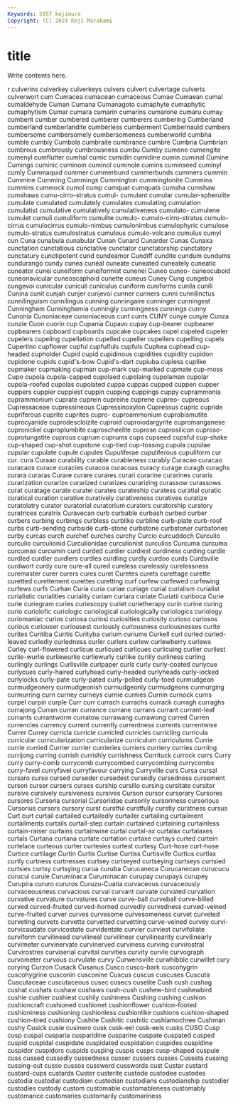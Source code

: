 ```yaml
---
Keywords: 5957 kojimura
Copyright: (C) 2024 Koji Murakami
---
```


# title

Write contents here.



r culverins culverkey culverkeys culvers culvert culvertage culverts culverwort
cum Cumacea cumacean cumaceous Cumae Cumaean cumal cumaldehyde Cuman Cumana
Cumanagoto cumaphyte cumaphytic cumaphytism Cumar cumara cumarin cumarins cumarone cumaru
cumay cumbent cumber cumbered cumberer cumberers cumbering Cumberland cumberland cumberlandite
cumberless cumberment Cumbernauld cumbers cumbersome cumbersomely cumbersomeness cumberworld cumbha cumble
cumbly Cumbola cumbraite cumbrance cumbre Cumbria Cumbrian cumbrous cumbrously cumbrousness
cumbu Cumby cumene cumengite cumenyl cumflutter cumhal cumic cumidin cumidine
cumin cuminal Cumine Cumings cuminic cuminoin cuminol cuminole cumins cuminseed
cuminyl cumly Cummaquid cummer cummerbund cummerbunds cummers cummin Cummine Cumming
Cummings Cummington cummingtonite Cummins cummins cummock cumol cump cumquat cumquats
cumsha cumshaw cumshaws cumu-cirro-stratus cumul- cumulant cumular cumular-spherulite cumulate cumulated
cumulately cumulates cumulating cumulation cumulatist cumulative cumulatively cumulativeness cumulato- cumulene
cumulet cumuli cumuliform cumulite cumulo- cumulo-cirro-stratus cumulo-cirrus cumulocirrus cumulo-nimbus cumulonimbus
cumulophyric cumulose cumulo-stratus cumulostratus cumulous cumulo-volcano cumulus cumyl cun Cuna
cunabula cunabular Cunan Cunard Cunarder Cunas Cunaxa cunctation cunctatious cunctative
cunctator cunctatorship cunctatory cunctatury cunctipotent cund cundeamor Cundiff cundite cundum
cundums cundurango cundy cunea cuneal cuneate cuneated cuneately cuneatic cuneator
cunei cuneiform cuneiformist cunenei Cuneo cuneo- cuneocuboid cuneonavicular cuneoscaphoid cunette
cuneus Cuney Cung cungeboi cungevoi cunicular cuniculi cuniculus cuniform cuniforms
cunila cunili Cunina cunit cunjah cunjer cunjevoi cunner cunners cunni
cunnilinctus cunnilinguism cunnilingus cunning cunningaire cunninger cunningest Cunningham Cunninghamia cunningly
cunningness cunnings cunny Cunonia Cunoniaceae cunoniaceous cunt cunts CUNY cunye
cunyie Cunza cunzie Cuon cuorin cup Cupania Cupavo cupay cup-bearer
cupbearer cupbearers cupboard cupboards cupcake cupcakes cupel cupeled cupeler cupelers
cupeling cupellation cupelled cupeller cupellers cupelling cupels Cupertino cupflower cupful
cupfulfuls cupfuls Cuphea cuphead cup-headed cupholder Cupid cupid cupidinous cupidities
cupidity cupidon cupidone cupids cupid's-bow Cupid's-dart cupiuba cupless cuplike cupmaker
cupmaking cupman cup-mark cup-marked cupmate cup-moss Cupo cupola cupola-capped cupolaed
cupolaing cupolaman cupolar cupola-roofed cupolas cupolated cuppa cuppas cupped cuppen
cupper cuppers cuppier cuppiest cuppin cupping cuppings cuppy cuprammonia cuprammonium
cuprate cuprein cupreine cuprene cupreo- cupreous Cupressaceae cupressineous Cupressinoxylon Cupressus
cupric cupride cupriferous cuprite cuprites cupro- cuproammonium cuprobismutite cuprocyanide cuprodescloizite
cuproid cuproiodargyrite cupromanganese cupronickel cuproplumbite cuproscheelite cuprose cuprosilicon cuproso- cuprotungstite
cuprous cuprum cuprums cups cupseed cupsful cup-shake cup-shaped cup-shot cupstone
cup-tied cup-tossing cupula cupulae cupular cupulate cupule cupules Cupuliferae cupuliferous
cupuliform cur cur. cura Curaao curability curable curableness curably Curacao
curacao curacaos curace curacies curacoa curacoas curacy curage curagh curaghs
curara curaras Curare curare curares curari curarine curarines curaris curarization
curarize curarized curarizes curarizing curassow curassows curat curatage curate curatel
curates curateship curatess curatial curatic curatical curation curative curatively curativeness
curatives curatize curatolatry curator curatorial curatorium curators curatorship curatory curatrices
curatrix Curavecan curb curbable curbash curbed curber curbers curbing curbings
curbless curblike curbline curb-plate curb-roof curbs curb-sending curbside curb-stone curbstone
curbstoner curbstones curby curcas curch curchef curches curchy Curcio curcuddoch
Curculio curculio curculionid Curculionidae curculionist curculios Curcuma curcuma curcumas curcumin
curd curded curdier curdiest curdiness curding curdle curdled curdler curdlers
curdles curdling curdly curdoo curds Curdsville curdwort curdy cure cure-all
cured cureless curelessly curelessness curemaster curer curers cures curet Curetes
curets curettage curette curetted curettement curettes curetting curf curfew curfewed
curfewing curfews curfs Curhan Curia curia curiae curiage curial curialism
curialist curialistic curialities curiality curiam curiara curiate Curiatii curiboca Curie
curie curiegram curies curiescopy curiet curietherapy curin curine curing curio
curiolofic curiologic curiological curiologically curiologics curiology curiomaniac curios curiosa curiosi
curiosities curiosity curioso curiosos curious curiouser curiousest curiously curiousness curiousnesses
curite curites Curitiba Curitis Curityba curium curiums Curkell curl curled
curled-leaved curledly curledness curler curlers curlew curlewberry curlews Curley curl-flowered
curlicue curlicued curlicues curlicuing curlier curliest curlie-wurlie curliewurlie curliewurly curlike
curlily curliness curling curlingly curlings Curllsville curlpaper curls curly curly-coated
curlycue curlycues curly-haired curlyhead curly-headed curlyheads curly-locked curlylocks curly-pate curly-pated
curly-polled curly-toed curmudgeon curmudgeonery curmudgeonish curmudgeonly curmudgeons curmurging curmurring curn
curney curneys curnie curnies Curnin curnock curns curpel curpin curple
Curr curr currach currachs currack curragh curraghs currajong Curran curran
currance currane currans currant currant-leaf currants currantworm curratow currawang currawong
curred Curren currencies currency current currently currentness currents currentwise Currer
Currey curricla curricle curricled curricles curricling curricula curricular curricularization curricularize
curriculum curriculums Currie currie curried Currier currier currieries curriers curriery
curries curriing currijong curring currish currishly currishness Currituck currock currs
Curry curry curry-comb currycomb currycombed currycombing currycombs curry-favel curryfavel curryfavour
currying Curryville curs Cursa cursal cursaro curse cursed curseder cursedest
cursedly cursedness cursement cursen curser cursers curses curship cursillo cursing
cursitate cursitor cursive cursively cursiveness cursives Curson cursor cursorary Cursores
cursores Cursoria cursorial Cursoriidae cursorily cursoriness cursorious Cursorius cursors cursory
curst curstful curstfully curstly curstness cursus Curt curt curtail curtailed
curtailedly curtailer curtailing curtailment curtailments curtails curtail-step curtain curtained curtaining
curtainless curtain-raiser curtains curtainwise curtal curtal-ax curtalax curtalaxes curtals Curtana
curtana curtate curtation curtaxe curtays curted curtein curtelace curteous curter
curtesies curtest curtesy Curt-hose curt-hose Curtice curtilage Curtin Curtis Curtise
Curtiss Curtisville Curtius curtlax curtly curtness curtnesses curtsey curtseyed curtseying
curtseys curtsied curtsies curtsy curtsying curua curuba Curucaneca Curucanecan curucucu
curucui curule Curuminaca Curuminacan curupay curupays curupey Curupira cururo cururos
Curuzu-Cuatia curvaceous curvaceously curvaceousness curvacious curval curvant curvate curvated curvation
curvative curvature curvatures curve curve-ball curveball curve-billed curved curved-fruited curved-horned
curvedly curvedness curved-veined curve-fruited curver curves curvesome curvesomeness curvet curveted
curveting curvets curvette curvetted curvetting curve-veined curvey curvi- curvicaudate curvicostate
curvidentate curvier curviest curvifoliate curviform curvilinead curvilineal curvilinear curvilinearity curvilinearly
curvimeter curvinervate curvinerved curviness curving curvirostral Curvirostres curviserial curvital curvities
curvity curvle curvograph curvometer curvous curvulate curvy Curwensville curwhibble curwillet
cury curying Curzon Cusack Cusanus Cusco cusco-bark cuscohygrin cuscohygrine cusconin
cusconine Cuscus cuscus cuscuses Cuscuta Cuscutaceae cuscutaceous cusec cusecs cuselite
Cush cush cushag cushat cushats cushaw cushaws cush-cush cushew-bird cushewbird
cushie cushier cushiest cushily cushiness Cushing cushing cushion cushioncraft cushioned
cushionet cushionflower cushion-footed cushioniness cushioning cushionless cushionlike cushions cushion-shaped cushion-tired
cushiony Cushite Cushitic cushitic cushlamochree Cushman cushy Cusick cusie cusinero
cusk cusk-eel cusk-eels cusks CUSO Cusp cusp cuspal cusparia cusparidine
cusparine cuspate cuspated cusped cuspid cuspidal cuspidate cuspidated cuspidation cuspides
cuspidine cuspidor cuspidors cuspids cusping cuspis cusps cusp-shaped cuspule cuss
cussed cussedly cussedness cusser cussers cusses Cusseta cussing cussing-out cusso
cussos cussword cusswords cust Custar custard custard-cups custards Custer custerite
custode custodee custodes custodia custodial custodiam custodian custodians custodianship custodier
custodies custody custom customable customableness customably customance customaries customarily customariness

